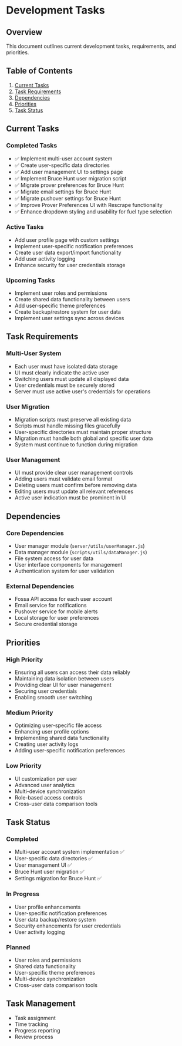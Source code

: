 # Development Tasks

## Overview
This document outlines current development tasks, requirements, and priorities.

## Table of Contents
1. [Current Tasks](#current-tasks)
2. [Task Requirements](#task-requirements)
3. [Dependencies](#dependencies)
4. [Priorities](#priorities)
5. [Task Status](#task-status)

## Current Tasks
### Completed Tasks
* ✅ Implement multi-user account system
* ✅ Create user-specific data directories
* ✅ Add user management UI to settings page
* ✅ Implement Bruce Hunt user migration script
* ✅ Migrate prover preferences for Bruce Hunt
* ✅ Migrate email settings for Bruce Hunt
* ✅ Migrate pushover settings for Bruce Hunt
* ✅ Improve Prover Preferences UI with Rescrape functionality
* ✅ Enhance dropdown styling and usability for fuel type selection

### Active Tasks
* Add user profile page with custom settings
* Implement user-specific notification preferences
* Create user data export/import functionality
* Add user activity logging
* Enhance security for user credentials storage

### Upcoming Tasks
* Implement user roles and permissions
* Create shared data functionality between users
* Add user-specific theme preferences
* Create backup/restore system for user data
* Implement user settings sync across devices

## Task Requirements
### Multi-User System
* Each user must have isolated data storage
* UI must clearly indicate the active user
* Switching users must update all displayed data
* User credentials must be securely stored
* Server must use active user's credentials for operations

### User Migration
* Migration scripts must preserve all existing data
* Scripts must handle missing files gracefully
* User-specific directories must maintain proper structure
* Migration must handle both global and specific user data
* System must continue to function during migration

### User Management
* UI must provide clear user management controls
* Adding users must validate email format
* Deleting users must confirm before removing data
* Editing users must update all relevant references
* Active user indication must be prominent in UI

## Dependencies
### Core Dependencies
* User manager module (`server/utils/userManager.js`)
* Data manager module (`scripts/utils/dataManager.js`)
* File system access for user data
* User interface components for management
* Authentication system for user validation

### External Dependencies
* Fossa API access for each user account
* Email service for notifications
* Pushover service for mobile alerts
* Local storage for user preferences
* Secure credential storage

## Priorities
### High Priority
* Ensuring all users can access their data reliably
* Maintaining data isolation between users
* Providing clear UI for user management
* Securing user credentials
* Enabling smooth user switching

### Medium Priority
* Optimizing user-specific file access
* Enhancing user profile options
* Implementing shared data functionality
* Creating user activity logs
* Adding user-specific notification preferences

### Low Priority
* UI customization per user
* Advanced user analytics
* Multi-device synchronization
* Role-based access controls
* Cross-user data comparison tools

## Task Status
### Completed
* Multi-user account system implementation ✅
* User-specific data directories ✅
* User management UI ✅
* Bruce Hunt user migration ✅
* Settings migration for Bruce Hunt ✅

### In Progress
* User profile enhancements
* User-specific notification preferences
* User data backup/restore system
* Security enhancements for user credentials
* User activity logging

### Planned
* User roles and permissions
* Shared data functionality
* User-specific theme preferences
* Multi-device synchronization
* Cross-user data comparison tools

## Task Management
* Task assignment
* Time tracking
* Progress reporting
* Review process 